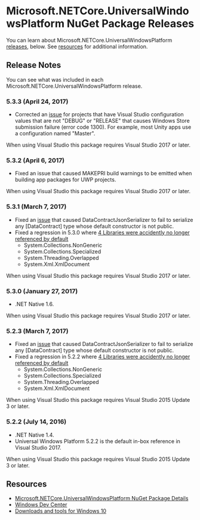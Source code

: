 # Microsoft.NETCore.UniversalWindowsPlatform NuGet Package Releases

You can learn about Microsoft.NETCore.UniversalWindowsPlatform [releases](#releases), below. See [resources](#resources) for additional information.

## Release Notes

You can see what was included in each Microsoft.NETCore.UniversalWindowsPlatform release.

### 5.3.3 (April 24, 2017)

- Corrected an [issue](http://stackoverflow.com/questions/43530071/how-to-fix-app-submission-error-of-1300) for projects that have Visual Studio configuration values that are not "DEBUG" or "RELEASE" that causes Windows Store submission failure (error code 1300). For example, most Unity apps use a configuration named "Master". 

When using Visual Studio this package requires Visual Studio 2017 or later.

### 5.3.2 (April 6, 2017)

- Fixed an issue that caused MAKEPRI build warnings to be emitted when building app packages for UWP projects.

When using Visual Studio this package requires Visual Studio 2017 or later.

### 5.3.1 (March 7, 2017)

- Fixed an [issue](https://github.com/dotnet/corefx/issues/10374) that caused DataContractJsonSerializer to fail to serialize any [DataContract] type whose default constructor is not public.
- Fixed a regression in 5.3.0 where [4 Libraries were accidently no longer referenced by default](https://github.com/dotnet/corefx/issues/10338)
    - System.Collections.NonGeneric
    - System.Collections.Specialized
    - System.Threading.Overlapped
    - System.Xml.XmlDocument

When using Visual Studio this package requires Visual Studio 2017 or later.

### 5.3.0 (January 27, 2017)

- .NET Native 1.6.

When using Visual Studio this package requires Visual Studio 2017 or later.


### 5.2.3 (March 7, 2017)

- Fixed an [issue](https://github.com/dotnet/corefx/issues/10374) that caused DataContractJsonSerializer to fail to serialize any [DataContract] type whose default constructor is not public.
- Fixed a regression in 5.2.2 where [4 Libraries were accidently no longer referenced by default](https://github.com/dotnet/corefx/issues/10338)
    - System.Collections.NonGeneric
    - System.Collections.Specialized
    - System.Threading.Overlapped
    - System.Xml.XmlDocument

When using Visual Studio this package requires Visual Studio 2015 Update 3 or later.

### 5.2.2 (July 14, 2016)

- .NET Native 1.4.
- Universal Windows Platform 5.2.2 is the default in-box reference in Visual Studio 2017.

When using Visual Studio this package requires Visual Studio 2015 Update 3 or later.

## Resources

- [Microsoft.NETCore.UniversalWindowsPlatform NuGet Package Details](https://www.nuget.org/packages/Microsoft.NETCore.UniversalWindowsPlatform)
- [Windows Dev Center](https://developer.microsoft.com/en-us/windows/apps/getstarted)
- [Downloads and tools for Windows 10](https://developer.microsoft.com/en-us/windows/downloads)
